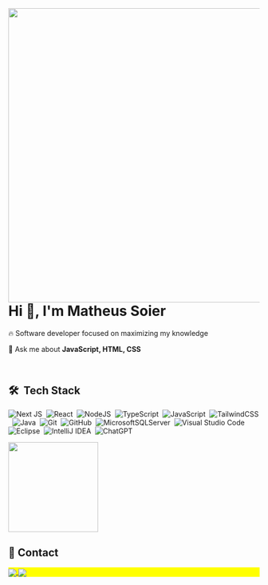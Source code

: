 <img align="right" height="590em" src="https://raw.githubusercontent.com/gist/Matheus-soier/862d5ef8fdc16929d085ac2548582878/raw/0a7a3343dcaeab33cb99485e784e6bda22b55064/githubcard.svg"/>
<h1 align="left">Hi 👋, I'm Matheus Soier</h1>
<!-- <p align="left"> <img src="https://komarev.com/ghpvc/?username=matheus-soier&color=yellow" alt="Profile views" /> </p>
 -->
 🔥 Software developer focused on maximizing my knowledge

 💬 Ask me about **JavaScript, HTML, CSS**

<br>

## 🛠 &nbsp;Tech Stack

![Next JS](https://img.shields.io/badge/Next-black?style=for-the-badge&logo=next.js&logoColor=white)&nbsp;
![React](https://img.shields.io/badge/react-%2320232a.svg?style=for-the-badge&logo=react&logoColor=%2361DAFB)&nbsp;
![NodeJS](https://img.shields.io/badge/node.js-6DA55F?style=for-the-badge&logo=node.js&logoColor=white)&nbsp;
![TypeScript](https://img.shields.io/badge/typescript-%23007ACC.svg?style=for-the-badge&logo=typescript&logoColor=white)&nbsp;
![JavaScript](https://img.shields.io/badge/javascript-%23323330.svg?style=for-the-badge&logo=javascript&logoColor=%23F7DF1E)&nbsp;
![TailwindCSS](https://img.shields.io/badge/tailwindcss-%2338B2AC.svg?style=for-the-badge&logo=tailwind-css&logoColor=white)&nbsp;
![Java](https://img.shields.io/badge/java-%23ED8B00.svg?style=for-the-badge&logo=openjdk&logoColor=white)&nbsp;
![Git](https://img.shields.io/badge/git-%23F05033.svg?style=for-the-badge&logo=git&logoColor=white)&nbsp;
![GitHub](https://img.shields.io/badge/github-%23121011.svg?style=for-the-badge&logo=github&logoColor=white)&nbsp;
![MicrosoftSQLServer](https://img.shields.io/badge/Microsoft%20SQL%20Server-CC2927?style=for-the-badge&logo=microsoft%20sql%20server&logoColor=white)&nbsp;
![Visual Studio Code](https://img.shields.io/badge/Visual%20Studio%20Code-0078d7.svg?style=for-the-badge&logo=visual-studio-code&logoColor=white)&nbsp;
![Eclipse](https://img.shields.io/badge/Eclipse-FE7A16.svg?style=for-the-badge&logo=Eclipse&logoColor=white)&nbsp;
![IntelliJ IDEA](https://img.shields.io/badge/IntelliJIDEA-000000.svg?style=for-the-badge&logo=intellij-idea&logoColor=white)&nbsp;
![ChatGPT](https://img.shields.io/badge/chatGPT-74aa9c?style=for-the-badge&logo=openai&logoColor=white)&nbsp;
<br>

<div>
<img align="center" height="180em" src="https://github-readme-stats.vercel.app/api/top-langs/?username=Matheus-soier&layout=compact&langs_count=7&theme=dark"/>
</div>

## 	&#x1F4F2; Contact

<p align="left" style="background:yellow">
<!--   <a href="#" target="_blank">
  <img align="center" src="https://img.shields.io/badge/-eusoier-05122A?style=flat&logo=twitter" alt="twitter"/>  
</a> -->
 <a href="https://www.linkedin.com/in/matheus-soier-bb27a6284/" target="_blank">
  <img align="center" src="https://img.shields.io/badge/linkedin-%230077B5.svg?style=for-the-badge&logo=linkedin&logoColor=white"/>
</a>
<a href="https://instagram.com/eusoier" target="_blank">
 <img align="center" src="https://img.shields.io/badge/Instagram-%23E4405F.svg?style=for-the-badge&logo=Instagram&logoColor=white"/>
</a>
<!-- <a href="https://codepen.io/maykbrito" target="_blank">
  <img align="center" src="https://img.shields.io/badge/-maykbrito-05122A?style=flat&logo=codepen" alt="codepen"/>
</a> -->
<!-- <a href="https://youtube.com/maykbrito" target="_blank">
 <img align="center" src="https://img.shields.io/badge/-maykbrito-05122A?style=flat&logo=youtube" alt="youtube"/>
</a> -->
</p>

<!--<br>

## ⚙️ &nbsp;GitHub Analytics

<p align="left">
<img width="530em" src="https://github-readme-stats.vercel.app/api?username=matheus-soier&show_icons=true&theme=vision-friendly-dark" alt="maykbrito's stats"/>
<img width="530em" src="https://github-readme-stats.vercel.app/api/top-langs/?username=matheus-soier&layout=compact&theme=vision-friendly-dark" alt="maykbrito's most languages"/>
</p>
-->

<!--

<img width="490em" src="https://github-readme-twitter-gazf.vercel.app/api?id=maykbrito&layout=wide&show_reply=off&show_retweet=off" />


**maykbrito/maykbrito** is a ✨ _special_ ✨ repository because its `README.md` (this file) appears on your GitHub profile.

Here are some ideas to get you started:

- 🔭 I’m currently working on ...
- 🌱 I’m currently learning ...
- 👯 I’m looking to collaborate on ...
- 🤔 I’m looking for help with ...
- 💬 Ask me about ...
- 📫 How to reach me: ...
- 😄 Pronouns: ...
- ⚡ Fun fact: ...
-->
